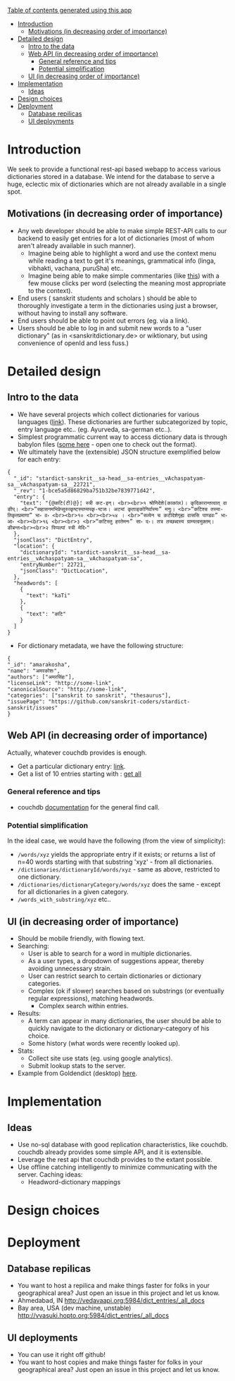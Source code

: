 [Table of contents generated using this app](https://tableofcontents.herokuapp.com)

- [Introduction](#introduction)
   - [Motivations (in decreasing order of importance)](#motivations-(in-decreasing-order-of-importance))
- [Detailed design](#detailed-design)
   - [Intro to the data](#intro-to-the-data)
   - [Web API (in decreasing order of importance)](#web-api-(in-decreasing-order-of-importance))
     - [General reference and tips](#general-reference-and-tips)
     - [Potential simplification](#potential-simplification)
   - [UI (in decreasing order of importance)](#ui-(in-decreasing-order-of-importance))
- [Implementation](#implementation)
   - [Ideas](#ideas)
- [Design choices](#design-choices)
- [Deployment](#deployment)
   - [Database repilicas](#database-repilicas)
   - [UI deployments](#ui-deployments)

# Introduction
We seek to provide a functional rest-api based webapp to access various dictionaries stored in a database. We intend for the database to serve a huge, eclectic mix of dictionaries which are not already available in a single spot.

## Motivations (in decreasing order of importance)
* Any web developer should be able to make simple REST-API calls to our backend to easily get entries for a lot of dictionaries (most of whom aren't already available in such manner).
  * Imagine being able to highlight a word and use the context menu while reading a text to get it's meanings, grammatical info (linga, vibhakti, vachana, puruSha) etc..
  * Imagine being able to make simple commentaries (like [this](http://www.valmikiramayan.net/utf8/baala/sarga3/bala_3_frame.htm)) with a few mouse clicks per word (selecting the meaning most appropriate to the context).
* End users ( sanskrit students and scholars ) should be able to thoroughly investigate a term in the dictionaries using just a browser, without having to install any software.
* End users should be able to point out errors (eg. via a link).
* Users should be able to log in and submit new words to a "user dictionary" (as in <sanskritdictionary.de> or wiktionary, but using convenience of openId and less fuss.)

# Detailed design
## Intro to the data
* We have several projects which collect dictionaries for various languages ([link](https://github.com/search?q=org%3Asanskrit-coders+stardict)). These dictionaries are further subcategorized by topic, entry language etc.. (eg. Ayurveda, sa-german etc..).
* Simplest programmatic current way to access dictionary data is through babylon files ([some here](https://github.com/search?utf8=%E2%9C%93&q=user%3Asanskrit-coders+extension%3Ababylon_final&type=Code) - open one to check out the format).
* We ultimately have the (extensible) JSON structure exemplified below for each entry:
```
{
  "_id": "stardict-sanskrit__sa-head__sa-entries__vAchaspatyam-sa__vAchaspatyam-sa__22721",
  "_rev": "1-bce5a5d86829ba751b32be7839771d42",
  "entry": {
    "text": "{@कटि(टी)@}¦ स्त्री कट-इन्। <br><br>१ श्रोणिदेशे(काकांल)। कृदिकारान्तत्वात् वा ङीप्। <br>“सहासनमभिप्रेप्सुरुत्कृष्टस्पाप्यपकृ-ष्टजः। अट्यां कृताङ्कोनिर्वास्यः” मनुः। <br>“कटिश्च तस्या-तिकृतप्रमाणा” भा॰ व॰ <br><br>१० <br><br>५४ । <br>“सव्येन च कटीदेशेगृह्य वाससि पाण्डवः” भा॰ आ॰ <br><br>१६ <br><br>३ <br>“कटिस्तु हरतेमनः” सा॰ द॰। तत्र तच्छब्दस्य ग्राम्यत्वमुक्तम्। ङीबन्तः<br><br>२ पिप्पल्पां स्त्री मेदि॰"
  },
  "jsonClass": "DictEntry",
  "location": {
    "dictionaryId": "stardict-sanskrit__sa-head__sa-entries__vAchaspatyam-sa__vAchaspatyam-sa",
    "entryNumber": 22721,
    "jsonClass": "DictLocation",
  },
  "headwords": [
    {
      "text": "kaTi"
    },
    {
      "text": "कटि"
    }
  ]
}
```

* For dictionary metadata, we have the following structure:
```
{
"_id": "amarakosha",
"name": "अमरकोशः",
"authors": ["अमरसिंहः"],
"licenseLink": "http://some-link",
"canonicalSource": "http://some-link",
"categories": ["sanskrit to sanskrit", "thesaurus"],
"issuePage": "https://github.com/sanskrit-coders/stardict-sanskrit/issues"
}
```

## Web API (in decreasing order of importance)
Actually, whatever couchdb provides is enough. 
* Get a particular dictionary entry: [link](http://vedavaapi.org:5984/dict_entries/stardict-sanskrit__sa-head__sa-entries__amara-onto__amara-onto__0).
* Get a list of 10 entries starting with  : [get all](http://vedavaapi.org:5984/dict_entries/_design/index_headwords/_view/index_headwords?limit=10&reduce=false&inclusive_end=true&start_key=%22%E0%A4%95%E0%A4%9F%E0%A4%BF%22)

### General reference and tips
* couchdb [documentation](http://docs.couchdb.org/en/2.0.0/api/database/find.html) for the general find call.

### Potential simplification
In the ideal case, we would have the following (from the view of simplicity):
* `/words/xyz` yields the appropriate entry if it exists; or returns a list of n=40 words starting with that substring 'xyz' - from all dictionaries.
* `/dictionaries/dictionaryId/words/xyz` - same as above, restricted to one dictionary.
* `/dictionaries/dictionaryCategory/words/xyz` does the same - except for all dictionaries in a given category.
* `/words_with_substring/xyz` etc..

## UI (in decreasing order of importance)
* Should be mobile friendly, with flowing text.
* Searching:
  * User is able to search for a word in multiple dictionaries.
  * As a user types, a dropdown of suggestions appear, thereby avoiding unnecessary strain.
  * User can restrict search to certain dictionaries or dictionary categories.
  * Complex (ok if slower) searches based on substrings (or eventually regular expressions), matching headwords.
    * Complex search within entries.
* Results:
  * A term can appear in many dictionaries, the user should be able to quickly navigate to the dictionary or dictionary-category of his choice.
  * Some history (what words were recently looked up).
* Stats:
  * Collect site use stats (eg. using google analytics).
  * Submit lookup stats to the server.
* Example from Goldendict (desktop) [here](http://imgur.com/a/Tj6OZ?).


# Implementation
## Ideas
* Use no-sql database with good replication characteristics, like couchdb. couchdb already provides some simple API, and it is extensible.
* Leverage the rest api that couchdb provides to the extant possible.
* Use offline catching intelligently to minimize communicating with the server. Caching ideas:
  * Headword-dictionary mappings

# Design choices


# Deployment
## Database repilicas
* You want to host a repilica and make things faster for folks in your geographical area? Just open an issue in this project and let us know.
* Ahmedabad, IN <http://vedavaapi.org:5984/dict_entries/_all_docs>
* Bay area, USA (dev machine, unstable) <http://vvasuki.hopto.org:5984/dict_entries/_all_docs>

## UI deployments
* You can use it right off github!
* You want to host copies and make things faster for folks in your geographical area? Just open an issue in this project and let us know.
